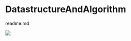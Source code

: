 # DatastructureAndAlgorithm
readme.md



![](https://github.com/shalina2/DatastructureAndAlgorithm/blob/ll_kth_from_end/Asset/Image%20from%20iOS.jpg)
